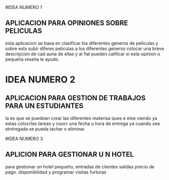 
#IDEA  NUMERO 1
## APLICACION PARA OPINIONES SOBRE PELICULAS

esta aplicacion se basa en clasificar los diferentes generos de peliculas y sobre ests subir diferes peliculas a los diferentes generos colocar una breve descripcion de cad auna de ellas y al fial pueden calificar si esta opinion o pequeña reseña le ayudo.

# IDEA NUMERO 2
## APLICACION PARA GESTION DE TRABAJOS PARA UN ESTUDIANTES

la es que se puedean crear las diferentes materisa ques e etse viendo ya estas colocrles tareas y coocr una fecha u hora de entrega ya cuando sea etntregada se pueda tachar o eliminar.

#IDEA NUMERO 3
## APLICION PARA GESTIONAR U N HOTEL

para gestionar un hotel pequeño, entradas de clientes salidas precio de pago. disponibilidad y programar visitas furturas

